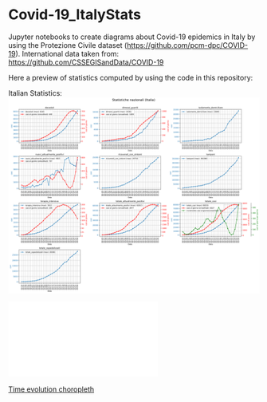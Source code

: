 # Covid-19_ItalyStats
Jupyter notebooks to create diagrams about Covid-19 epidemics in Italy by using the Protezione Civile dataset (https://github.com/pcm-dpc/COVID-19). 
International data taken from: https://github.com/CSSEGISandData/COVID-19

Here a preview of statistics computed by using the code in this repository:

Italian Statistics:
![](figures/Italy_stats.png)

![](html/timesliderchoroplet_prov_totcasi_norm.html)

<p></p>
<a href="html/timesliderchoroplet_prov_totcasi_norm.html">Time evolution choropleth</a></p>
